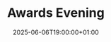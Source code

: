 ---
title: "Awards Evening"
date: 2025-06-06T19:00:00+01:00
end_date: 2025-06-07T01:00:00+01:00
lng: "-1.1512045777191815"
lat: "52.95456830694649"
---